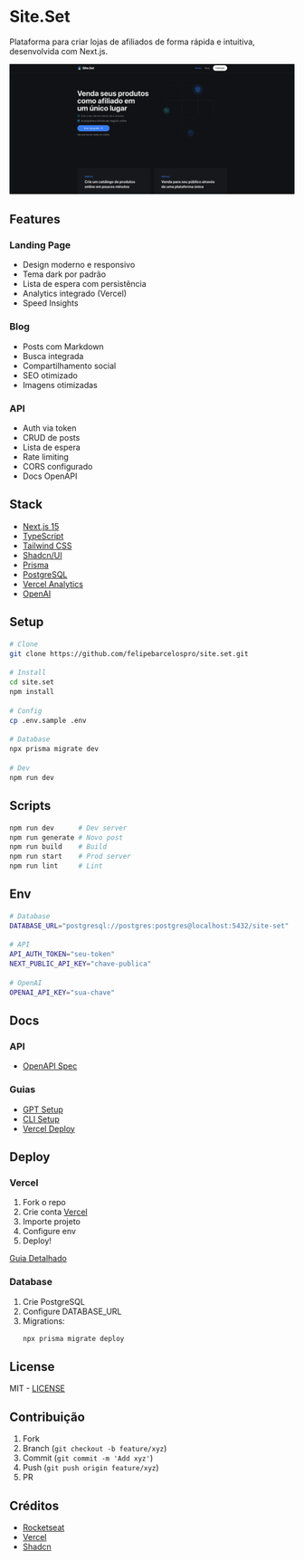 # Site.Set

Plataforma para criar lojas de afiliados de forma rápida e intuitiva, desenvolvida com Next.js.

![Site.Set Preview](public/preview.png)

## Features

### Landing Page
- Design moderno e responsivo
- Tema dark por padrão
- Lista de espera com persistência
- Analytics integrado (Vercel)
- Speed Insights

### Blog
- Posts com Markdown
- Busca integrada
- Compartilhamento social
- SEO otimizado
- Imagens otimizadas

### API
- Auth via token
- CRUD de posts
- Lista de espera
- Rate limiting
- CORS configurado
- Docs OpenAPI

## Stack

- [Next.js 15](https://nextjs.org/)
- [TypeScript](https://www.typescriptlang.org/)
- [Tailwind CSS](https://tailwindcss.com/)
- [Shadcn/UI](https://ui.shadcn.com/)
- [Prisma](https://www.prisma.io/)
- [PostgreSQL](https://www.postgresql.org/)
- [Vercel Analytics](https://vercel.com/analytics)
- [OpenAI](https://openai.com/)

## Setup

```bash
# Clone
git clone https://github.com/felipebarcelospro/site.set.git

# Install
cd site.set
npm install

# Config
cp .env.sample .env

# Database
npx prisma migrate dev

# Dev
npm run dev
```

## Scripts

```bash
npm run dev      # Dev server
npm run generate # Novo post
npm run build    # Build
npm run start    # Prod server
npm run lint     # Lint
```

## Env

```bash
# Database
DATABASE_URL="postgresql://postgres:postgres@localhost:5432/site-set"

# API
API_AUTH_TOKEN="seu-token"
NEXT_PUBLIC_API_KEY="chave-publica"

# OpenAI
OPENAI_API_KEY="sua-chave"
```

## Docs

### API
- [OpenAPI Spec](openapi.json)

### Guias
- [GPT Setup](docs/gpt-setup.md)
- [CLI Setup](docs/cli-setup.md)
- [Vercel Deploy](docs/vercel-deploy.md)

## Deploy

### Vercel

1. Fork o repo
2. Crie conta [Vercel](https://vercel.com)
3. Importe projeto
4. Configure env
5. Deploy!

[Guia Detalhado](docs/vercel-deploy.md)

### Database

1. Crie PostgreSQL
2. Configure DATABASE_URL
3. Migrations:
   ```bash
   npx prisma migrate deploy
   ```

## License

MIT - [LICENSE](LICENSE)

## Contribuição

1. Fork
2. Branch (`git checkout -b feature/xyz`)
3. Commit (`git commit -m 'Add xyz'`)
4. Push (`git push origin feature/xyz`)
5. PR

## Créditos

- [Rocketseat](https://rocketseat.com.br/)
- [Vercel](https://vercel.com)
- [Shadcn](https://ui.shadcn.com/)
